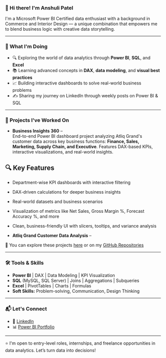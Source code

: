 <!--
**anshuli-patel/anshuli-patel** is a ✨ _special_ ✨ repository because its `README.md` (this file) appears on your GitHub profile.

Here are some ideas to get you started:

- 🔭 I’m currently working on ...
- 🌱 I’m currently learning ...
- 👯 I’m looking to collaborate on ...
- 🤔 I’m looking for help with ...
- 💬 Ask me about ...
- 📫 How to reach me: ...
- 😄 Pronouns: ...
- ⚡ Fun fact: ...
-->

### 👋 Hi there! I'm Anshuli Patel

I'm a Microsoft Power BI Certified data enthusiast with a background in Commerce and Interior Design — a unique combination that empowers me to blend business logic with creative data storytelling.

---

### 🚀 What I'm Doing
- 🔍 Exploring the world of data analytics through **Power BI**, **SQL**, and **Excel**
- 📚 Learning advanced concepts in **DAX**, **data modeling**, and **visual best practices**
- 📈 Building interactive dashboards to solve real-world business problems
- ✍️ Sharing my journey on LinkedIn through weekly posts on Power BI & SQL

---

### 💼 Projects I've Worked On

- **Business Insights 360** –  
  End-to-end Power BI dashboard project analyzing Atliq Grand's customer data across key business functions: **Finance, Sales, Marketing, Supply Chain, and Executive**. Features DAX-based KPIs, interactive visualizations, and real-world insights.
## 🔍 Key Features
- Department-wise KPI dashboards with interactive filtering
- DAX-driven calculations for deeper business insights
- Real-world datasets and business scenarios
- Visualization of metrics like Net Sales, Gross Margin %, Forecast Accuracy %, and more
- Clean, business-friendly UI with slicers, tooltips, and variance analysis
  

- **Atliq Grand Customer Data Analysis** –  


🔗 You can explore these projects [here](#) or on my [GitHub Repositories](#)  

---

### 🛠️ Tools & Skills
- **Power BI** | DAX | Data Modeling | KPI Visualization  
- **SQL** (MySQL, SQL Server) | Joins | Aggregations | Subqueries  
- **Excel** | PivotTables | Charts | Formulas  
- **Soft Skills:** Problem-solving, Communication, Design Thinking  

---

### 📬 Let's Connect
- 💼 [LinkedIn]([https://linkedin.com/in/your-profile](https://www.linkedin.com/in/anshulipatel/))  
- 📊 [Power BI Portfolio](#) 

---

⭐ I'm open to entry-level roles, internships, and freelance opportunities in data analytics. Let’s turn data into decisions!
